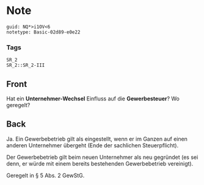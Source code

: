 # Note
```
guid: NQ*>i1OV<6
notetype: Basic-02d89-e0e22
```

### Tags
```
SR_2
SR_2::SR_2-III
```

## Front
Hat ein <b>Unternehmer-Wechsel</b> Einfluss auf die <b>Gewerbesteuer</b>? Wo geregelt?

## Back
Ja. Ein Gewerbebetrieb gilt als eingestellt, wenn er im Ganzen auf einen anderen Unternehmer übergeht (Ende der sachlichen Steuerpflicht).

Der Gewerbebetrieb gilt beim neuen Unternehmer als neu gegründet (es sei denn, er würde mit einem bereits bestehenden Gewerbebetrieb vereinigt).

Geregelt in § 5 Abs. 2 GewStG.
